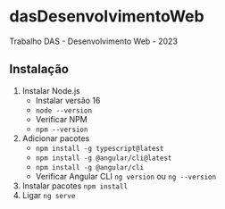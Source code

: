 # dasDesenvolvimentoWeb
Trabalho DAS - Desenvolvimento Web - 2023

## Instalação
1. Instalar Node.js
	- Instalar versão 16
    - `node --version`
    - Verificar NPM
    - `npm --version`
2. Adicionar pacotes
    - `npm install -g typescript@latest`
    - `npm install -g @angular/cli@latest`
    - `npm install -g @angular/cli`
    - Verificar Angular CLI `ng version` ou `ng --version`
3. Instalar pacotes `npm install`
4. Ligar `ng serve`